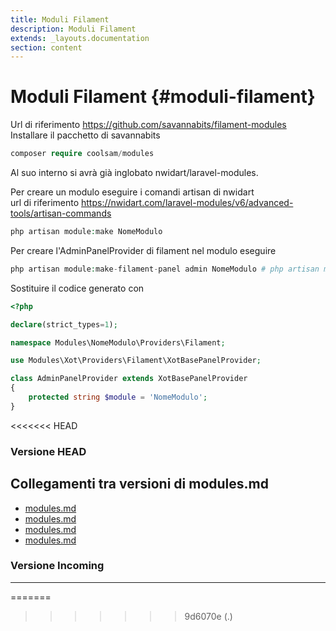 ```yaml
---
title: Moduli Filament
description: Moduli Filament
extends: _layouts.documentation
section: content
---
```


# Moduli Filament {#moduli-filament}

Url di riferimento https://github.com/savannabits/filament-modules  
Installare il pacchetto di savannabits
```php
composer require coolsam/modules
```
Al suo interno si avrà già inglobato nwidart/laravel-modules.  

Per creare un modulo eseguire i comandi artisan di nwidart  
url di riferimento https://nwidart.com/laravel-modules/v6/advanced-tools/artisan-commands
```php
php artisan module:make NomeModulo
```
Per creare l'AdminPanelProvider di filament nel modulo eseguire  
```php
php artisan module:make-filament-panel admin NomeModulo # php artisan module:make-filament-panel [id] [module]
```
Sostituire il codice generato con 
```php
<?php

declare(strict_types=1);

namespace Modules\NomeModulo\Providers\Filament;

use Modules\Xot\Providers\Filament\XotBasePanelProvider;

class AdminPanelProvider extends XotBasePanelProvider
{
    protected string $module = 'NomeModulo';
}

```

<<<<<<< HEAD
### Versione HEAD


## Collegamenti tra versioni di modules.md
* [modules.md](docs/tecnico/laraxot/modules.md)
* [modules.md](docs/architecture/modules.md)
* [modules.md](../../../Xot/docs/filament/modules.md)
* [modules.md](../../../Xot/docs/config/modules.md)


### Versione Incoming


---

=======
>>>>>>> 9d6070e (.)
